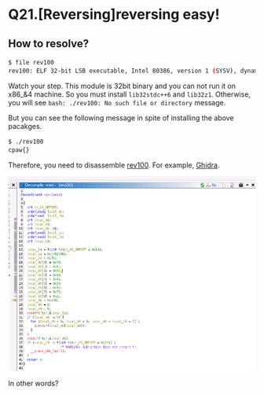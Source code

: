 # Q21.[Reversing]reversing easy!

## How to resolve?

````bash
$ file rev100 
rev100: ELF 32-bit LSB executable, Intel 80386, version 1 (SYSV), dynamically linked, interpreter /lib/ld-linux.so.2, for GNU/Linux 2.6.24, BuildID[sha1]=f94360edd84a940de2b74007d4289705601d618d, not stripped
````

Watch your step.
This module is 32bit binary and you can not run it on x86_&4 machine.
So you must install `lib32stdc++6` and `lib32z1`.
Otherwise, you will see `bash: ./rev100: No such file or directory` message.

But you can see the following message in spite of installing the above pacakges.

````bash
$ ./rev100
cpaw{}
````

Therefore, you need to disassemble [rev100](./rev100).
For example, [Ghidra](https://ghidra-sre.org/).

<img src="./images/image.png" />

In other words?